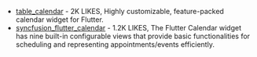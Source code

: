 - [table_calendar](https://pub.dev/packages/table_calendar) - 2K LIKES, Highly customizable, feature-packed calendar widget for Flutter.
- [syncfusion_flutter_calendar](https://pub.dev/packages/syncfusion_flutter_calendar) - 1.2K LIKES, The Flutter Calendar widget has nine built-in configurable views that provide basic functionalities for scheduling and representing appointments/events efficiently.
